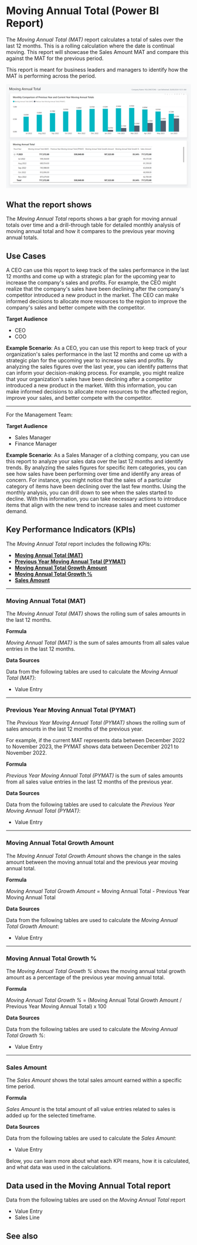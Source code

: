 # Moving Annual Total (Power BI Report)

The _Moving Annual Total (MAT)_ report calculates a total of sales over the last 12 months. This is a rolling calculation where the date is continual moving. This report will showcase the Sales Amount MAT and compare this against the MAT for the previous period. 

This report is meant for business leaders and managers to identify how the MAT is performing across the period.

![Sales Moving Annual Total screenshot](/business-central/media/sales/sales-moving-annual-total.png "Sales Moving Annual Total - Screenshot")

## What the report shows

The *Moving Annual Total* reports shows a bar graph for moving annual totals over time and a drill-through table for detailed monthly analysis of moving annual total and how it compares to the previous year moving annual totals.

## Use Cases

A CEO can use this report to keep track of the sales performance in the last 12 months and come up with a strategic plan for the upcoming year to increase the company's sales and profits. For example, the CEO might realize that the company's sales have been declining after the company's competitor introduced a new product in the market. The CEO can make informed decisions to allocate more resources to the region to improve the company's sales and better compete with the competitor.


**Target Audience**

- CEO
- COO

**Example Scenario**: As a CEO, you can use this report to keep track of your organization's sales performance in the last 12 months and come up with a strategic plan for the upcoming year to increase sales and profits. By analyzing the sales figures over the last year, you can identify patterns that can inform your decision-making process. For example, you might realize that your organization's sales have been declining after a competitor introduced a new product in the market. With this information, you can make informed decisions to allocate more resources to the affected region, improve your sales, and better compete with the competitor.

---

For the Management Team:

**Target Audience**

- Sales Manager
- Finance Manager

**Example Scenario**: As a Sales Manager of a clothing company, you can use this report to analyze your sales data over the last 12 months and identify trends. By analyzing the sales figures for specific item categories, you can see how sales have been performing over time and identify any areas of concern. For instance, you might notice that the sales of a particular category of items have been declining over the last few months. Using the monthly analysis, you can drill down to see when the sales started to decline. With this information, you can take necessary actions to introduce items that align with the new trend to increase sales and meet customer demand.

## Key Performance Indicators (KPIs)

The _Moving Annual Total_ report includes the following KPIs:

- [**Moving Annual Total (MAT)**](#moving-annual-total-mat)
- [**Previous Year Moving Annual Total (PYMAT)**](#previous-year-moving-annual-total-pymat)
- [**Moving Annual Total Growth Amount**](#moving-annual-total-growth-amount)
- [**Moving Annual Total Growth %**](#moving-annual-total-growth-)
- [**Sales Amount**](#sales-amount)

---
### Moving Annual Total (MAT)
The *Moving Annual Total (MAT)* shows the rolling sum of sales amounts in the last 12 months.

**Formula**  

*Moving Annual Total (MAT)* is the sum of sales amounts from all sales value entries in the last 12 months.

**Data Sources**

Data from the following tables are used to calculate the *Moving Annual Total (MAT)*:
- Value Entry

---
### Previous Year Moving Annual Total (PYMAT)
The *Previous Year Moving Annual Total (PYMAT)* shows the rolling sum of sales amounts in the last 12 months of the previous year. 

For example, if the current MAT represents data between December 2022 to November 2023, the PYMAT shows data between December 2021 to November 2022.

**Formula**  

*Previous Year Moving Annual Total (PYMAT)* is the sum of sales amounts from all sales value entries in the last 12 months of the previous year.

**Data Sources**

Data from the following tables are used to calculate the *Previous Year Moving Annual Total (PYMAT)*:
- Value Entry

---
### Moving Annual Total Growth Amount
The *Moving Annual Total Growth Amount* shows the change in the sales amount between the moving annual total and the previous year moving annual total.

**Formula**  

*Moving Annual Total Growth Amount* = Moving Annual Total - Previous Year Moving Annual Total

**Data Sources**

Data from the following tables are used to calculate the *Moving Annual Total Growth Amount*:
- Value Entry

---
### Moving Annual Total Growth %
The *Moving Annual Total Growth %* shows the moving annual total growth amount as a percentage of the previous year moving annual total.

**Formula**  

*Moving Annual Total Growth %* = (Moving Annual Total Growth Amount / Previous Year Moving Annual Total) x 100

**Data Sources**

Data from the following tables are used to calculate the *Moving Annual Total Growth %*:
- Value Entry

---
### Sales Amount

The *Sales Amount* shows the total sales amount earned within a specific time period.

**Formula**  

*Sales Amount* is the total amount of all value entries related to sales is added up for the selected timeframe.

**Data Sources**

Data from the following tables are used to calculate the *Sales Amount*:
- Value Entry

Below, you can learn more about what each KPI means, how it is calculated, and what data was used in the calculations.

## Data used in the Moving Annual Total report

Data from the following tables are used on the *Moving Annual Total* report
- Value Entry
- Sales Line

## See also
